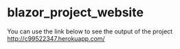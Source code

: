 # blazor_project_website
You can use the link below to see the output of the project
<br>
http://c99522347.herokuapp.com/
